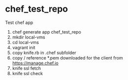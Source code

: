 # chef_test_repo

Test chef app

1. chef generate app chef_test_repo
2. mkdir local-vms
3. cd local-vms
4. vagrant init
5. copy knife.rb in .chef subfolder
6. copy / reference *.pem downloaded for the client from https://manage.chef.io
7. knife ssl fetch
8. knife ssl check
